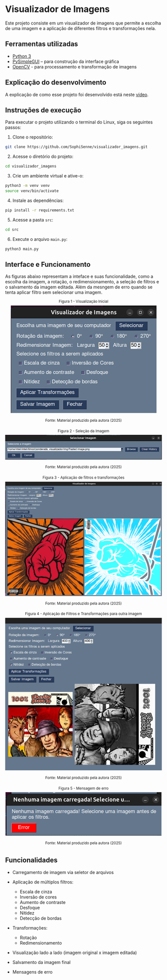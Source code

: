 # Visualizador de Imagens

Este projeto consiste em um visualizador de imagens que permite a escolha de uma imagem e a aplicação de diferentes filtros e transformações nela.

## Ferramentas utilizadas

- [Python 3](https://www.python.org/)
- [PySimpleGUI](https://pysimplegui.readthedocs.io/en/latest/) – para construção da interface gráfica
- [OpenCV](https://opencv.org/) - para processamento e transformação de imagens

## Explicação do desenvolvimento

A explicação de como esse projeto foi desenvolvido está neste [vídeo](https://drive.google.com/file/d/1FEoNj3ECReWB-bxI2r1x7PPH4frXKd3S/view?usp=sharing).

## Instruções de execução

Para executar o projeto utilizando o terminal do Linux, siga os seguintes passos:

1. Clone o repositório:

```bash
git clone https://github.com/SophiSenne/visualizador_imagens.git
```

2. Acesse o diretório do projeto:

```bash
cd visualizador_imagens
```

3. Crie um ambiente virtual e ative-o:

```bash
python3 -m venv venv
source venv/bin/activate
```

4. Instale as dependências:

```bash
pip install -r requirements.txt
```

5. Acesse a pasta `src`:

```bash
cd src
```

6. Execute o arquivo `main.py`:

```bash
python3 main.py
```

## Interface e Funcionamento

As figuras abaixo representam a inteface e suas funcionalidade, como a escolha da imagem, a rotação, o redimensionamento, a seleção de filtros e o salvamento da imagem editada. Além da mesngem de erro quando se tenta aplicar filtro sem selecionar uma imagem.

<div align="center">
<sup>Figura 1 - Visualização Inicial</sup>
<br>
<img src="./img/Interface 1.png">

<sup>Fonte: Material produzido pela autora (2025)</sup>
</div>

<div align="center">
<sup>Figura 2 - Seleção da Imagem</sup>
<br>
<img src="./img/selecionar_img.png">

<sup>Fonte: Material produzido pela autora (2025)</sup>
</div>

<div align="center">
<sup>Figura 3 - Aplicação de filtros e transformações</sup>

<img src="./img/filtro_aplicado.png">

<sup>Fonte: Material produzido pela autora (2025)</sup>
</div>

<div align="center">
<sup>Figura 4 - Aplicação de Filtros e Transformações para outra imagem</sup>

<img src="./img/filtro_aplicado_2.png">

<sup>Fonte: Material produzido pela autora (2025)</sup>
</div>

<div align="center">
<sup>Figura 5 - Mensagem de erro</sup>
<br>
<img src="./img/img_nao_selecionada.png">

<sup>Fonte: Material produzido pela autora (2025)</sup>
</div>



## Funcionalidades

- Carregamento de imagem via seletor de arquivos

- Aplicação de múltiplos filtros:
    - Escala de cinza
    - Inversão de cores
    - Aumento de contraste
    - Desfoque
    - Nitidez
    - Detecção de bordas

- Transformações:
    - Rotação
    - Redimensionamento

- Visualização lado a lado (imagem original x imagem editada)

- Salvamento da imagem final

- Mensagens de erro